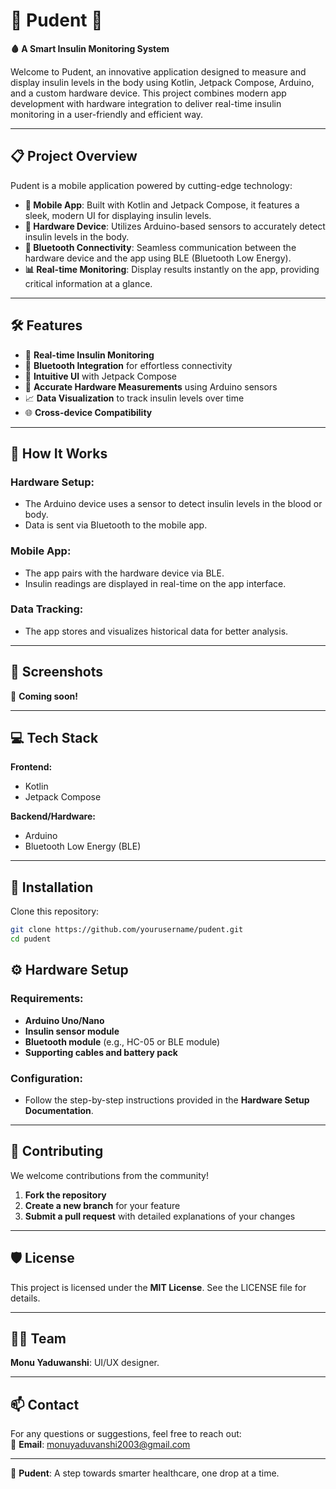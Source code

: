 # 🌟 Pudent 🌟
**🩸 A Smart Insulin Monitoring System**

Welcome to Pudent, an innovative application designed to measure and display insulin levels in the body using Kotlin, Jetpack Compose, Arduino, and a custom hardware device. This project combines modern app development with hardware integration to deliver real-time insulin monitoring in a user-friendly and efficient way.

---

## 📋 Project Overview
Pudent is a mobile application powered by cutting-edge technology:

- **📱 Mobile App**: Built with Kotlin and Jetpack Compose, it features a sleek, modern UI for displaying insulin levels.  
- **🔬 Hardware Device**: Utilizes Arduino-based sensors to accurately detect insulin levels in the body.  
- **🔗 Bluetooth Connectivity**: Seamless communication between the hardware device and the app using BLE (Bluetooth Low Energy).  
- **📊 Real-time Monitoring**: Display results instantly on the app, providing critical information at a glance.

---

## 🛠️ Features
- 🌟 **Real-time Insulin Monitoring**
- 🔗 **Bluetooth Integration** for effortless connectivity
- 📱 **Intuitive UI** with Jetpack Compose
- 🔬 **Accurate Hardware Measurements** using Arduino sensors
- 📈 **Data Visualization** to track insulin levels over time
- 🌐 **Cross-device Compatibility**

---

## 🚀 How It Works
### **Hardware Setup:**
- The Arduino device uses a sensor to detect insulin levels in the blood or body.  
- Data is sent via Bluetooth to the mobile app.

### **Mobile App:**
- The app pairs with the hardware device via BLE.  
- Insulin readings are displayed in real-time on the app interface.

### **Data Tracking:**
- The app stores and visualizes historical data for better analysis.

---

## 📱 Screenshots
📸 **Coming soon!**

---

## 💻 Tech Stack

**Frontend:**
- Kotlin  
- Jetpack Compose  

**Backend/Hardware:**
- Arduino  
- Bluetooth Low Energy (BLE)

---

## 🌟 Installation
Clone this repository:

```bash
git clone https://github.com/yourusername/pudent.git
cd pudent
```

## ⚙️ Hardware Setup

### **Requirements:**
- **Arduino Uno/Nano**
- **Insulin sensor module**
- **Bluetooth module** (e.g., HC-05 or BLE module)
- **Supporting cables and battery pack**

### **Configuration:**
- Follow the step-by-step instructions provided in the **Hardware Setup Documentation**.

---

## 🤝 Contributing

We welcome contributions from the community!

1. **Fork the repository**
2. **Create a new branch** for your feature
3. **Submit a pull request** with detailed explanations of your changes

---

## 🛡️ License

This project is licensed under the **MIT License**. See the LICENSE file for details.

---

## 🧑‍💻 Team

**Monu Yaduwanshi**: UI/UX designer.

---

## 📫 Contact

For any questions or suggestions, feel free to reach out:  
📧 **Email**: monuyaduvanshi2003@gmail.com

---

🌟 **Pudent**: A step towards smarter healthcare, one drop at a time.
